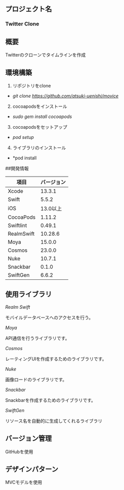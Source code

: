 ## プロジェクト名
### Twitter Clone

## 概要
Twitterのクローンでタイムラインを作成


## 環境構築
1. リポジトリをclone 

- *git clone https://github.com/atsuki-uenishi/movice*

2. cocoapodsをインストール 

- *sudo gem install cocoapods*

3. cocoapodsをセットアップ

- *pod setup*

4. ライブラリのインストール

- *pod install

##開発情報

| 項目 | バージョン |
| ---- | ---- |
| Xcode | 13.3.1 |
| Swift | 5.5.2 |
| iOS | 13.0以上 |
| CocoaPods | 1.11.2 |
| Swiftlint | 0.49.1 |
| RealmSwift | 10.28.6 |
| Moya | 15.0.0 |
| Cosmos | 23.0.0 |
| Nuke | 10.7.1 | 
| Snackbar | 0.1.0 |
| SwiftGen | 6.6.2 |

## 使用ライブラリ
*Realm Swift*

モバイルデータベースへのアクセスを行う。

*Moya*

API通信を行うライブラリです。

*Cosmos*

レーティングUIを作成するためのライブラリです。

*Nuke*

画像ロードのライブラリです。

*Snackbar*

Snackbarを作成するためのライブラリです。

*SwiftGen*

リソース名を自動的に生成してくれるライブラリ

## バージョン管理
GitHubを使用

## デザインパターン
MVCモデルを使用

